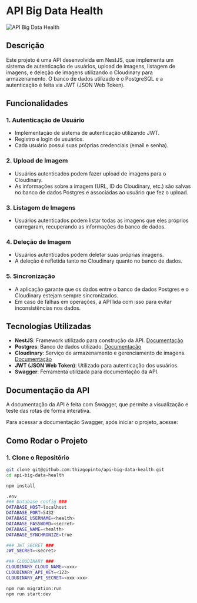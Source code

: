 # API Big Data Health

![API Big Data Health](https://res.cloudinary.com/dr4vsuqsk/image/upload/v1724611502/xl5vcaj3bgfhvs8gy54s.png)

## Descrição

Este projeto é uma API desenvolvida em NestJS, que implementa um sistema de autenticação de usuários, upload de imagens, listagem de imagens, e deleção de imagens utilizando o Cloudinary para armazenamento. O banco de dados utilizado é o PostgreSQL e a autenticação é feita via JWT (JSON Web Token).

## Funcionalidades

### 1. Autenticação de Usuário
- Implementação de sistema de autenticação utilizando JWT.
- Registro e login de usuários.
- Cada usuário possui suas próprias credenciais (email e senha).

### 2. Upload de Imagem
- Usuários autenticados podem fazer upload de imagens para o Cloudinary.
- As informações sobre a imagem (URL, ID do Cloudinary, etc.) são salvas no banco de dados Postgres e associadas ao usuário que fez o upload.

### 3. Listagem de Imagens
- Usuários autenticados podem listar todas as imagens que eles próprios carregaram, recuperando as informações do banco de dados.

### 4. Deleção de Imagem
- Usuários autenticados podem deletar suas próprias imagens.
- A deleção é refletida tanto no Cloudinary quanto no banco de dados.

### 5. Sincronização
- A aplicação garante que os dados entre o banco de dados Postgres e o Cloudinary estejam sempre sincronizados.
- Em caso de falhas em operações, a API lida com isso para evitar inconsistências nos dados.

## Tecnologias Utilizadas

- **NestJS**: Framework utilizado para construção da API. [Documentação](https://docs.nestjs.com/)
- **Postgres**: Banco de dados utilizado. [Documentação](https://www.postgresql.org/)
- **Cloudinary**: Serviço de armazenamento e gerenciamento de imagens. [Documentação](https://cloudinary.com/)
- **JWT (JSON Web Token)**: Utilizado para autenticação dos usuários.
- **Swagger**: Ferramenta utilizada para documentação da API.

## Documentação da API

A documentação da API é feita com Swagger, que permite a visualização e teste das rotas de forma interativa.

Para acessar a documentação Swagger, após iniciar o projeto, acesse:

## Como Rodar o Projeto

### 1. Clone o Repositório

```bash
git clone git@github.com:thiagopinto/api-big-data-health.git
cd api-big-data-health

npm install

.env
### Database config ###
DATABASE_HOST=localhost
DATABASE_PORT=5432
DATABASE_USERNAME=<health>
DATABASE_PASSWORD=<secret>
DATABASE_NAME=<health>
DATABASE_SYNCHRONIZE=true

### JWT SECRET ###
JWT_SECRET=<secret>

### CLOUDINARY ###
CLOUDINARY_CLOUD_NAME=<xxx> 
CLOUDINARY_API_KEY=<123> 
CLOUDINARY_API_SECRET=<xxx-xxx>

npm run migration:run
npm run start:dev
